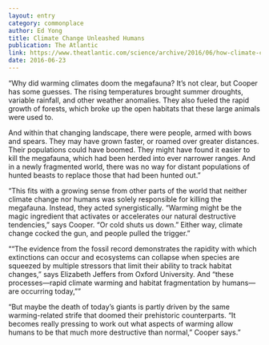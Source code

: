 ```yaml
---
layout: entry
category: commonplace
author: Ed Yong
title: Climate Change Unleashed Humans
publication: The Atlantic
link: https://www.theatlantic.com/science/archive/2016/06/how-climate-change-unleashed-humans-upon-south-americas-megabeasts/487502/
date: 2016-06-23
---
```


“Why did warming climates doom the megafauna? It’s not clear, but Cooper has some guesses. The rising temperatures brought summer droughts, variable rainfall, and other weather anomalies. They also fueled the rapid growth of forests, which broke up the open habitats that these large animals were used to.

And within that changing landscape, there were people, armed with bows and spears. They may have grown faster, or roamed over greater distances. Their populations could have boomed. They might have found it easier to kill the megafauna, which had been herded into ever narrower ranges. And in a newly fragmented world, there was no way for distant populations of hunted beasts to replace those that had been hunted out.”

“This fits with a growing sense from other parts of the world that neither climate change nor humans was solely responsible for killing the megafauna. Instead, they acted synergistically. “Warming might be the magic ingredient that activates or accelerates our natural destructive tendencies,” says Cooper. “Or cold shuts us down.” Either way, climate change cocked the gun, and people pulled the trigger.”

““The evidence from the fossil record demonstrates the rapidity with which extinctions can occur and ecosystems can collapse when species are squeezed by multiple stressors that limit their ability to track habitat changes,” says Elizabeth Jeffers from Oxford University. And “these processes—rapid climate warming and habitat fragmentation by humans—are occurring today,””

“But maybe the death of today’s giants is partly driven by the same warming-related strife that doomed their prehistoric counterparts. “It becomes really pressing to work out what aspects of warming allow humans to be that much more destructive than normal,” Cooper says.”

